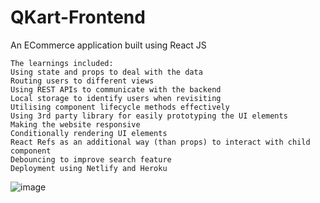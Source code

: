# QKart-Frontend
An ECommerce application built using React JS

    The learnings included:
    Using state and props to deal with the data
    Routing users to different views
    Using REST APIs to communicate with the backend
    Local storage to identify users when revisiting
    Utilising component lifecycle methods effectively
    Using 3rd party library for easily prototyping the UI elements
    Making the website responsive
    Conditionally rendering UI elements
    React Refs as an additional way (than props) to interact with child component
    Debouncing to improve search feature
    Deployment using Netlify and Heroku

![image](https://user-images.githubusercontent.com/72538704/184505434-10eabe78-3f1c-49df-90a9-cbe86f314632.png)
